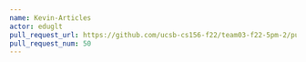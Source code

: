 ```yaml
---
name: Kevin-Articles
actor: eduglt
pull_request_url: https://github.com/ucsb-cs156-f22/team03-f22-5pm-2/pull/50
pull_request_num: 50
---
```

